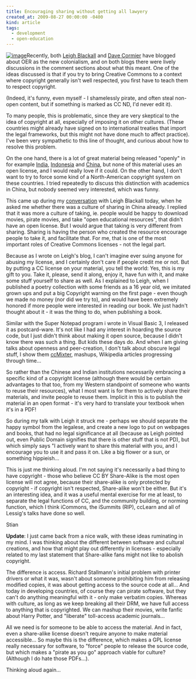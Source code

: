 ```yaml
---
title: Encouraging sharing without getting all lawyery
created_at: 2009-08-27 00:00:00 -0400
kind: article
tags:
  - development
  - open-education
---
```


[![image ](http://reganmian.net/files/AgingHippiesLogo.jpg)](http://k.webring.com/hub?ring=aginghippiesarts)Recently,
both [Leigh
Blackall](http://leighblackall.blogspot.com/2009/08/looking-into-sky-open-ed-oh-nine.html)
and [Dave
Cormier](http://davecormier.com/edblog/2009/02/22/oers-shining-light-new-textbook-model-or-harbinger-of-a-new-imperialism/)
have blogged about OER as the new colonialism, and on both blogs there
were lively discussions in the comment sections about what this meant.
One of the ideas discussed is that if you try to bring Creative Commons
to a context where copyright generally isn't well respected, you first
have to teach them to respect copyright.

(Indeed, it's funny, even myself - I shamelessly pirate, and often steal
non-open content, but if something is marked as CC ND, I'd never edit
it).

To many people, this is problematic, since they are very skeptical to
the idea of copyright at all, especially of imposing it on other
cultures. (These countries might already have signed on to international
treaties that import the legal frameworks, but this might not have done
much to affect practice). I've been very sympathetic to this line of
thought, and curious about how to resolve this problem.

On the one hand, there is a lot of great material being released
"openly" in for example
[India](http://reganmian.net/blog/2008/12/05/worlds-largest-university-opens-almost-all-its-materials/),
[Indonesia](http://reganmian.net/blog/2009/03/19/407-indonesian-textbooks-openly-available/)
and
[China](http://reganmian.net/blog/2009/01/25/global-concept-local-practices-state-of-the-research-on-ocw-in-chinese/),
but none of this material uses an open license, and I would really love
if it could. On the other hand, I don't want to try to force some kind
of a North-American copyright system on these countries. I tried
repeatedly to discuss this distinction with academics in China, but
nobody seemed very interested, which was funny.

This came up during my
[conversation](http://reganmian.net/blog/2009/08/27/conversation-with-leigh-blackall/)
with Leigh Blackall today, when he asked me whether there was a culture
of sharing in China already. I replied that it was more a culture of
taking, ie. people would be happy to download movies, pirate movies, and
take "open educational resources", that didn't have an open license. But
I would argue that taking is very different from sharing. Sharing is
having the person who created the resource encourage people to take it,
and facilitate that. For me, that is one of the most important roles of
Creative Commons licenses - not the legal part.

Because as I wrote on Leigh's blog, I can't imagine ever suing anyone
for abusing my license, and I certainly don't care if people credit me
or not. But by putting a CC license on your material, you tell the
world: Yes, this is my gift to you. Take it, please, send it along,
enjoy it, have fun with it, and make some stuff yourself to share as
well. As I explained to Leigh, when I published a poetry collection with
some friends as a 16 year old, we imitated grown ups and put a big
Copyright warning on the first page - even though we made no money (nor
did we try to), and would have been extremely honored if more people
were interested in reading our book. We just hadn't thought about it -
it was the thing to do, when publishing a book.

Similar with the Super Notepad program i wrote in Visual Basic 3, I
released it as postcard-ware. It's not like I had any interest in
hoarding the source code, but I just didn't think about making it open
source, because I didn't know there was such a thing. But kids these
days do. And when I am giving talks about openness and peer-creation, I
don't talk about obscure legal stuff, I show them
[ccMixter](http://ccmixter.org), mashups, Wikipedia articles progressing
through time...

So rather than the Chinese and Indian institutions necessarily embracing
a specific kind of a copyright license (although there would be certain
advantages to that too, from my Western standpoint of someone who wants
to reuse their resources), what I most want is for them to actively
share their materials, and invite people to reuse them. Implicit in this
is to publish the material in an open format - it's very hard to
translate your textbook when it's in a PDF!

So during my talk with Leigh it struck me - perhaps we should separate
the happy symbol from the legalese, and create a new logo to put on
webpages and books, that had no legal significance at all (because as
Leigh pointed out, even Public Domain signifies that there is other
stuff that is not PD), but which simply says "I actively want to share
this material with you, and I encourage you to use it and pass it on.
Like a big flower or a sun, or something hippieish...

This is just me thinking aloud. I'm not saying it's necessarily a bad
thing to have copyright - those who believe CC BY Share-Alike is the
most open license will not agree, because their share-alike is only
protected by copyright - if copyright isn't respected, Share-alike won't
be either. But it's an interesting idea, and it was a useful mental
exercise for me at least, to separate the legal functions of CC, and the
community building, or norming function, which I think iCommons, the
iSummits (RIP), ccLearn and all of Lessig's talks have done so well.

Stian

**Update**: I just came back from a nice walk, with these ideas
ruminating in my mind. I was thinking about the different between
software and cultural creations, and how that might play out differently
in licenses - especially related to my last statement that Share-alike
fans might not like to abolish copyright.

The difference is access. Richard Stallmann's initial problem with
printer drivers or what it was, wasn't about someone prohibiting him
from releasing modified copies, it was about getting access to the
source code at all... And today in developing countries, of course they
can pirate software, but they can't do anything meaningful with it -
only make verbatim copies. Whereas with culture, as long as we keep
breaking all their DRM, we have full access to anything that is
copyrighted. We can mashup their movies, write fanfic about Harry
Potter, and "liberate" toll-access academic journals...

All we need is for someone to be able to access the material. And in
fact, even a share-alike license doesn't require anyone to make material
accessible... So maybe this is the difference, which makes a GPL license
really necessary for software, to "force" people to release the source
code, but which makes a "pirate as you go" approach viable for culture?
(Although I do hate those PDFs...).

Thinking aloud again...
